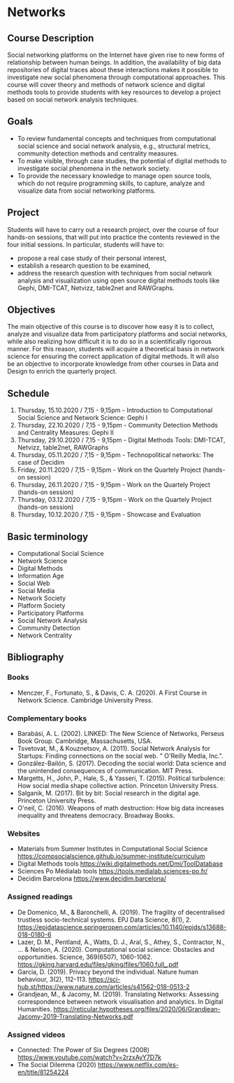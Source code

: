 # Networks

## Course Description
Social networking platforms on the Internet have given rise to new forms of relationship between human beings. In addition, the availability of big data repositories of digital traces about these interactions makes it possible to investigate new social phenomena through computational approaches. This course will cover theory and methods of network science and digital methods tools to provide students with key resources to develop a project based on social network analysis techniques.

## Goals
- To review fundamental concepts and techniques from computational social science and social network analysis, e.g., structural metrics, community detection methods and centrality measures.
- To make visible, through case studies, the potential of digital methods to investigate social phenomena in the network society.
- To provide the necessary knowledge to manage open source tools, which do not require programming skills, to capture, analyze and visualize data from social networking platforms.

## Project
Students will have to carry out a research project, over the course of four hands-on sessions, that will put into practice the contents reviewed in the four initial sessions. In particular, students will have to: 
- propose a real case study of their personal interest,
- establish a research question to be examined,
- address the research question with techniques from social network analysis and visualization using open source digital methods tools like Gephi, DMI-TCAT, Netvizz, table2net and RAWGraphs. 

## Objectives
The main objective of this course is to discover how easy it is to collect, analyze and visualize data from participatory platforms and social networks, while also realizing how difficult it is to do so in a scientifically rigorous manner. For this reason, students will acquire a theoretical basis in network science for ensuring the correct application of digital methods. It will also be an objective to incorporate knowledge from other courses in Data and Design to enrich the quarterly project.

## Schedule
1. Thursday, 15.10.2020 / 7,15 - 9,15pm - Introduction to Computational Social Science and Network Science: Gephi I
2. Thursday, 22.10.2020 / 7,15 - 9,15pm - Community Detection Methods and Centrality Measures: Gephi II
3. Thursday, 29.10.2020 / 7,15 - 9,15pm - Digital Methods Tools: DMI-TCAT, Netvizz, table2net, RAWGraphs
4. Thursday, 05.11.2020 / 7,15 - 9,15pm - Technopolitical networks: The case of Decidim
5. Friday, 20.11.2020 / 7,15 - 9,15pm - Work on the Quartely Project (hands-on session)
6. Thursday, 26.11.2020 / 7,15 - 9,15pm - Work on the Quartely Project (hands-on session)
7. Thursday, 03.12.2020 / 7,15 - 9,15pm - Work on the Quartely Project (hands-on session)
8. Thursday, 10.12.2020 / 7,15 - 9,15pm - Showcase and Evaluation

## Basic terminology
- Computational Social Science
- Network Science
- Digital Methods
- Information Age
- Social Web
- Social Media
- Network Society
- Platform Society
- Participatory Platforms
- Social Network Analysis
- Community Detection
- Network Centrality

## Bibliography
### Books
- Menczer, F., Fortunato, S., & Davis, C. A. (2020). A First Course in Network Science. Cambridge University Press.
### Complementary books
- Barabási, A. L. (2002). LINKED: The New Science of Networks, Perseus Book Group. Cambridge, Massachusetts, USA.
- Tsvetovat, M., & Kouznetsov, A. (2011). Social Network Analysis for Startups: Finding connections on the social web. " O'Reilly Media, Inc.".
- González-Bailón, S. (2017). Decoding the social world: Data science and the unintended consequences of communication. MIT Press.
- Margetts, H., John, P., Hale, S., & Yasseri, T. (2015). Political turbulence: How social media shape collective action. Princeton University Press.
- Salganik, M. (2017). Bit by bit: Social research in the digital age. Princeton University Press.
- O'neil, C. (2016). Weapons of math destruction: How big data increases inequality and threatens democracy. Broadway Books.
### Websites
- Materials from Summer Institutes in Computational Social Science https://compsocialscience.github.io/summer-institute/curriculum 
- Digital Methods tools https://wiki.digitalmethods.net/Dmi/ToolDatabase 
- Sciences Po Médialab tools https://tools.medialab.sciences-po.fr/ 
- Decidim Barcelona https://www.decidim.barcelona/ 
### Assigned readings
- De Domenico, M., & Baronchelli, A. (2019). The fragility of decentralised trustless socio-technical systems. EPJ Data Science, 8(1), 2. https://epjdatascience.springeropen.com/articles/10.1140/epjds/s13688-018-0180-6 
- Lazer, D. M., Pentland, A., Watts, D. J., Aral, S., Athey, S., Contractor, N., ... & Nelson, A. (2020). Computational social science: Obstacles and opportunities. Science, 369(6507), 1060-1062. https://gking.harvard.edu/files/gking/files/1060.full_.pdf
- Garcia, D. (2019). Privacy beyond the individual. Nature human behaviour, 3(2), 112-113. https://sci-hub.st/https://www.nature.com/articles/s41562-018-0513-2
- Grandjean, M., & Jacomy, M. (2019). Translating Networks: Assessing correspondence between network visualisation and analytics. In Digital Humanities. https://reticular.hypotheses.org/files/2020/06/Grandjean-Jacomy-2019-Translating-Networks.pdf 
### Assigned videos
- Connected: The Power of Six Degrees (2008) https://www.youtube.com/watch?v=2rzxAyY7D7k
- The Social Dilemma (2020) https://www.netflix.com/es-en/title/81254224
